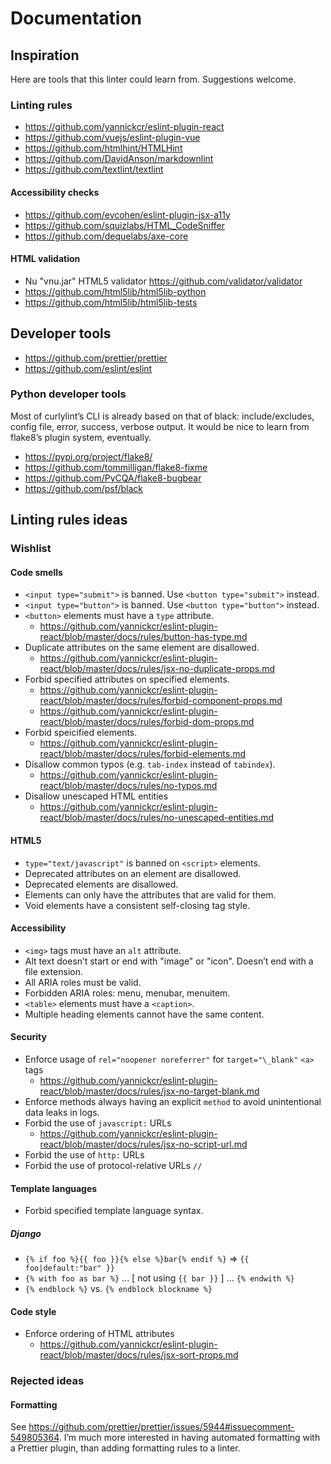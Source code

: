 # Documentation

## Inspiration

Here are tools that this linter could learn from. Suggestions welcome.

### Linting rules

- https://github.com/yannickcr/eslint-plugin-react
- https://github.com/vuejs/eslint-plugin-vue
- https://github.com/htmlhint/HTMLHint
- https://github.com/DavidAnson/markdownlint
- https://github.com/textlint/textlint

#### Accessibility checks

- https://github.com/evcohen/eslint-plugin-jsx-a11y
- https://github.com/squizlabs/HTML_CodeSniffer
- https://github.com/dequelabs/axe-core

#### HTML validation

- Nu "vnu.jar" HTML5 validator https://github.com/validator/validator
- https://github.com/html5lib/html5lib-python
- https://github.com/html5lib/html5lib-tests

## Developer tools

- https://github.com/prettier/prettier
- https://github.com/eslint/eslint

### Python developer tools

Most of curlylint’s CLI is already based on that of black: include/excludes, config file, error, success, verbose output. It would be nice to learn from flake8’s plugin system, eventually.

- https://pypi.org/project/flake8/
- https://github.com/tommilligan/flake8-fixme
- https://github.com/PyCQA/flake8-bugbear
- https://github.com/psf/black

## Linting rules ideas

### Wishlist

#### Code smells

- `<input type="submit">` is banned. Use `<button type="submit">` instead.
- `<input type="button">` is banned. Use `<button type="button">` instead.
- `<button>` elements must have a `type` attribute.
  - https://github.com/yannickcr/eslint-plugin-react/blob/master/docs/rules/button-has-type.md
- Duplicate attributes on the same element are disallowed.
  - https://github.com/yannickcr/eslint-plugin-react/blob/master/docs/rules/jsx-no-duplicate-props.md
- Forbid specified attributes on specified elements.
  - https://github.com/yannickcr/eslint-plugin-react/blob/master/docs/rules/forbid-component-props.md
  - https://github.com/yannickcr/eslint-plugin-react/blob/master/docs/rules/forbid-dom-props.md
- Forbid speicified elements.
  - https://github.com/yannickcr/eslint-plugin-react/blob/master/docs/rules/forbid-elements.md
- Disallow common typos (e.g. `tab-index` instead of `tabindex`).
  - https://github.com/yannickcr/eslint-plugin-react/blob/master/docs/rules/no-typos.md
- Disallow unescaped HTML entities
  - https://github.com/yannickcr/eslint-plugin-react/blob/master/docs/rules/no-unescaped-entities.md

#### HTML5

- `type="text/javascript"` is banned on `<script>` elements.
- Deprecated attributes on an element are disallowed.
- Deprecated elements are disallowed.
- Elements can only have the attributes that are valid for them.
- Void elements have a consistent self-closing tag style.

#### Accessibility

- `<img>` tags must have an `alt` attribute.
- Alt text doesn’t start or end with "image" or "icon". Doesn’t end with a file extension.
- All ARIA roles must be valid.
- Forbidden ARIA roles: menu, menubar, menuitem.
- `<table>` elements must have a `<caption>`.
- Multiple heading elements cannot have the same content.

#### Security

- Enforce usage of `rel="noopener noreferrer"` for `target="\_blank"` `<a>` tags
  - https://github.com/yannickcr/eslint-plugin-react/blob/master/docs/rules/jsx-no-target-blank.md
- Enforce methods always having an explicit `method` to avoid unintentional data leaks in logs.
- Forbid the use of `javascript:` URLs
  - https://github.com/yannickcr/eslint-plugin-react/blob/master/docs/rules/jsx-no-script-url.md
- Forbid the use of `http:` URLs
- Forbid the use of protocol-relative URLs `//`

#### Template languages

- Forbid specified template language syntax.

##### Django

- `{% if foo %}{{ foo }}{% else %}bar{% endif %}` => `{{ foo|default:"bar" }}`
- `{% with foo as bar %}` ... [ not using `{{ bar }}` ] ... `{% endwith %}`
- `{% endblock %}` vs. `{% endblock blockname %}`

#### Code style

- Enforce ordering of HTML attributes
  - https://github.com/yannickcr/eslint-plugin-react/blob/master/docs/rules/jsx-sort-props.md

### Rejected ideas

#### Formatting

See <https://github.com/prettier/prettier/issues/5944#issuecomment-549805364>. I’m much more interested in having automated formatting with a Prettier plugin, than adding formatting rules to a linter.
